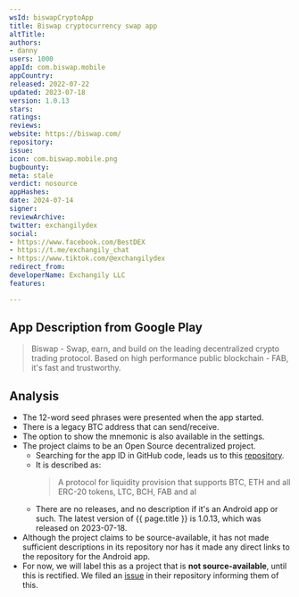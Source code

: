 ```yaml
---
wsId: biswapCryptoApp
title: Biswap cryptocurrency swap app
altTitle: 
authors:
- danny
users: 1000
appId: com.biswap.mobile
appCountry: 
released: 2022-07-22
updated: 2023-07-18
version: 1.0.13
stars: 
ratings: 
reviews: 
website: https://biswap.com/
repository: 
issue: 
icon: com.biswap.mobile.png
bugbounty: 
meta: stale
verdict: nosource
appHashes: 
date: 2024-07-14
signer: 
reviewArchive: 
twitter: exchangilydex
social:
- https://www.facebook.com/BestDEX
- https://t.me/exchangily_chat
- https://www.tiktok.com/@exchangilydex
redirect_from: 
developerName: Exchangily LLC
features: 

---
```


## App Description from Google Play

  > Biswap - Swap, earn, and build on the leading decentralized crypto trading protocol.
  > Based on high performance public blockchain - FAB, it's fast and trustworthy.

## Analysis 

- The 12-word seed phrases were presented when the app started. 
- There is a legacy BTC address that can send/receive. 
- The option to show the mnemonic is also available in the settings.
- The project claims to be an Open Source decentralized project.
  - Searching for the app ID in GitHub code, leads us to this [repository](https://github.com/blockchaingate/biswap). 
  - It is described as: 
    > A protocol for liquidity provision that supports BTC, ETH and all ERC-20 tokens, LTC, BCH, FAB and al
  - There are no releases, and no description if it's an Android app or such. The latest version of {{ page.title }} is 1.0.13, which was released on 2023-07-18. 
- Although the project claims to be source-available, it has not made sufficient descriptions in its repository nor has it made any direct links to the repository for the Android app. 
- For now, we will label this as a project that is **not source-available**, until this is rectified. We filed an [issue](https://github.com/blockchaingate/biswap/issues/1) in their repository informing them of this.
